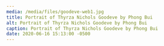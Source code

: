 ```yaml
---
media: /media/files/goodeve-web1.jpg
title: Portrait of Thyrza Nichols Goodeve by Phong Bui
alt: Portrait of Thyrza Nichols Goodeve by Phong Bui
caption: Portrait of Thyrza Nichols Goodeve by Phong Bui
date: 2020-06-16 15:13:00 -0500
---
```

